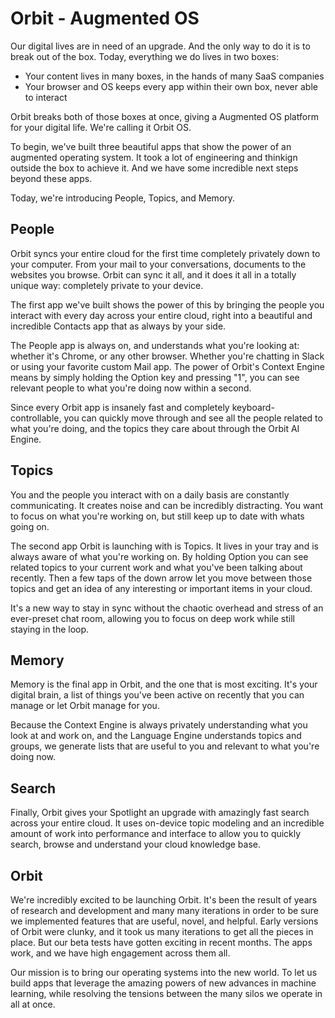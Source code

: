 # Orbit - Augmented OS

Our digital lives are in need of an upgrade. And the only way to do it is to break out of the box. Today, everything we do lives in two boxes:

- Your content lives in many boxes, in the hands of many SaaS companies
- Your browser and OS keeps every app within their own box, never able to interact

Orbit breaks both of those boxes at once, giving a Augmented OS platform for your digital life. We're calling it Orbit OS.

To begin, we've built three beautiful apps that show the power of an augmented operating system. It took a lot of engineering and thinkign outside the box to achieve it. And we have some incredible next steps beyond these apps.

Today, we're introducing People, Topics, and Memory.

## People

Orbit syncs your entire cloud for the first time completely privately down to your computer. From your mail to your conversations, documents to the websites you browse. Orbit can sync it all, and it does it all in a totally unique way: completely private to your device.

The first app we've built shows the power of this by bringing the people you interact with every day across your entire cloud, right into a beautiful and incredible Contacts app that as always by your side.

The People app is always on, and understands what you're looking at: whether it's Chrome, or any other browser. Whether you're chatting in Slack or using your favorite custom Mail app. The power of Orbit's Context Engine means by simply holding the Option key and pressing "1", you can see relevant people to what you're doing now within a second.

Since every Orbit app is insanely fast and completely keyboard-controllable, you can quickly move through and see all the people related to what you're doing, and the topics they care about through the Orbit AI Engine.

## Topics

You and the people you interact with on a daily basis are constantly communicating. It creates noise and can be incredibly distracting. You want to focus on what you're working on, but still keep up to date with whats going on.

The second app Orbit is launching with is Topics. It lives in your tray and is always aware of what you're working on. By holding Option you can see related topics to your current work and what you've been talking about recently. Then a few taps of the down arrow let you move between those topics and get an idea of any interesting or important items in your cloud.

It's a new way to stay in sync without the chaotic overhead and stress of an ever-preset chat room, allowing you to focus on deep work while still staying in the loop.

## Memory

Memory is the final app in Orbit, and the one that is most exciting. It's your digital brain, a list of things you've been active on recently that you can manage or let Orbit manage for you.

Because the Context Engine is always privately understanding what you look at and work on, and the Language Engine understands topics and groups, we generate lists that are useful to you and relevant to what you're doing now.

## Search

Finally, Orbit gives your Spotlight an upgrade with amazingly fast search across your entire cloud. It uses on-device topic modeling and an incredible amount of work into performance and interface to allow you to quickly search, browse and understand your cloud knowledge base.

## Orbit

We're incredibly excited to be launching Orbit. It's been the result of years of research and development and many many iterations in order to be sure we implemented features that are useful, novel, and helpful. Early versions of Orbit were clunky, and it took us many iterations to get all the pieces in place. But our beta tests have gotten exciting in recent months. The apps work, and we have high engagement across them all.

Our mission is to bring our operating systems into the new world. To let us build apps that leverage the amazing powers of new advances in machine learning, while resolving the tensions between the many silos we operate in all at once.
